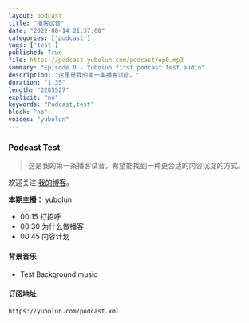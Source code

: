 ```yaml
---
layout: podcast
title: "播客试音"
date: "2022-08-14 21:37:00"
categories: ['podcast']
tags: ['test']
published: True
file: https://podcast.yubolun.com/podcast/ep0.mp3
summary: "Episode 0 - Yubolun first podcast test audio"
description: "这里是我的第一条播客试音。"
duration: "1:35" 
length: "2285527"
explicit: "no" 
keywords: "Podcast,test"
block: "no" 
voices: "yubolun"
---
```


### Podcast Test

> 这是我的第一条播客试音，希望能找到一种更合适的内容沉淀的方式。

<!--more-->

欢迎关注 [我的博客](https://yubolun.com)。

**本期主播：** yubolun

* 00:15 打招呼
* 00:30 为什么做播客
* 00:45 内容计划

#### 背景音乐

* Test Background music

#### 订阅地址

```
https://yubolun.com/podcast.xml
```





  

